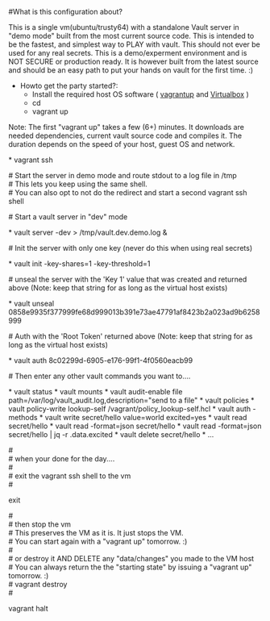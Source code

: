 #What is this configuration about?

This is a single vm(ubuntu/trusty64) with a standalone Vault server in "demo mode" built from the most current source code.
This is intended to be the fastest, and simplest way to PLAY with vault.
This should not ever be used for any real secrets. This is a demo/experment environment and is NOT SECURE or production ready.
It is however built from the latest source and should be an easy path to put your hands on vault for the first time. :)

* Howto get the party started?:
  * Install the required host OS software ( [vagrantup](https://vagrantup.com) and [Virtualbox](https://virtualbox.org/) )
  * cd <into this directory>
  * vagrant up
 <p>Note: The first "vagrant up" takes a few (6+) minutes. It downloads are needed dependencies, current vault source code and compiles it. The duration depends on the speed of your host, guest OS and network. </p>
  * vagrant ssh
<p><div>
# Start the server in demo mode and route stdout to a log file in /tmp<br/>
# This lets you keep using the same shell. <br/>
# You can also opt to not do the redirect and start a second vagrant ssh shell
</div></p>
<p><div># Start a vault server in "dev" mode</div></p>
 * vault server -dev > /tmp/vault.dev.demo.log &
<p><div># Init the server with only one key (never do this when using real secrets)</div></p>
 * vault init -key-shares=1 -key-threshold=1
<p><div># unseal the server with the 'Key 1' value that was created and returned above (Note: keep that string for as long as the virtual host exists)</div></p>
  * vault unseal 0858e9935f377999fe68d999013b391e73ae47791af8423b2a023ad9b6258999
<p><div># Auth with the 'Root Token' returned above (Note: keep that string for as long as the virtual host exists)</div></p>
    * vault auth 8c02299d-6905-e176-99f1-4f0560eacb99
<p><div># Then enter any other vault commands you want to....</div></p>
  * vault status
  * vault mounts
  * vault audit-enable file path=/var/log/vault_audit.log,description="send to a file"
  * vault policies
  * vault policy-write lookup-self /vagrant/policy_lookup-self.hcl
  * vault auth -methods
  * vault write secret/hello value=world excited=yes
  * vault read secret/hello
  * vault read -format=json secret/hello
  * vault read -format=json secret/hello | jq -r .data.excited
  * vault delete secret/hello
  * ...
<p><div>
  #<br/>
  # when your done for the day....<br/>
  #<br/>
  # exit the vagrant ssh shell to the vm<br/>
  #<br/>
</div></p>
    exit
<p><div>
  #<br/>
  # then stop the vm<br/>
  #  This preserves the VM as it is. It just stops the VM.<br/>
  #  You can start again with a "vagrant up" tomorrow. :)<br/>
  #<br/>
  # or destroy it AND DELETE any "data/changes" you made to the VM host<br/>
  #   You can always return the the "starting state" by issuing a "vagrant up" tomorrow. :)<br/>
  # vagrant destroy<br/>
  #<br/>
</div></p>
    vagrant halt
